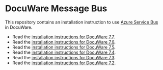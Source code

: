 # DocuWare Message Bus

This repository contains an installation instruction to use [Azure Service Bus](https://azure.microsoft.com/en-us/services/service-bus/) in DocuWare.

- Read the [installation instructions for DocuWare 7.7](./7.7/install-servicebus.md).
- Read the [installation instructions for DocuWare 7.6](./7.6/install-servicebus.md).
- Read the [installation instructions for DocuWare 7.5](./7.5/install-servicebus.md).
- Read the [installation instructions for DocuWare 7.4](./7.4/install-servicebus.md).
- Read the [installation instructions for DocuWare 7.3](./7.3/install-servicebus.md).
- Read the [installation instructions for DocuWare 7.2](./7.2/install-servicebus.md).
